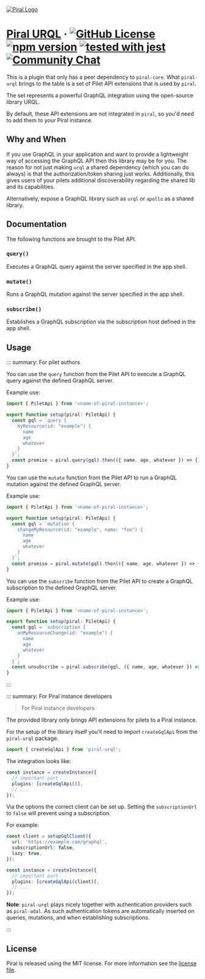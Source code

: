 [![Piral Logo](https://github.com/smapiot/piral/raw/main/docs/assets/logo.png)](https://piral.io)

# [Piral URQL](https://piral.io) &middot; [![GitHub License](https://img.shields.io/badge/license-MIT-blue.svg)](https://github.com/smapiot/piral/blob/main/LICENSE) [![npm version](https://img.shields.io/npm/v/piral-urql.svg?style=flat)](https://www.npmjs.com/package/piral-urql) [![tested with jest](https://img.shields.io/badge/tested_with-jest-99424f.svg)](https://jestjs.io) [![Community Chat](https://dcbadge.vercel.app/api/server/kKJ2FZmK8t?style=flat)](https://discord.gg/kKJ2FZmK8t)

This is a plugin that only has a peer dependency to `piral-core`. What `piral-urql` brings to the table is a set of Pilet API extensions that is used by `piral`.

The set represents a powerful GraphQL integration using the open-source library URQL.

By default, these API extensions are not integrated in `piral`, so you'd need to add them to your Piral instance.

## Why and When

If you use GraphQL in your application and want to provide a lightweight way of accessing the GraphQL API then this library may be for you. The reason for not just making `urql` a shared dependency (which you can do always) is that the authorization/token sharing just works. Additionally, this gives users of your pilets additional discoverability regarding the shared lib and its capabilities.

Alternatively, expose a GraphQL library such as `urql` or `apollo` as a shared library.

## Documentation

The following functions are brought to the Pilet API.

### `query()`

Executes a GraphQL query against the server specified in the app shell.

### `mutate()`

Runs a GraphQL mutation against the server specified in the app shell.

### `subscribe()`

Establishes a GraphQL subscription via the subscription host defined in the app shell.

## Usage

::: summary: For pilet authors

You can use the `query` function from the Pilet API to execute a GraphQL query against the defined GraphQL server.

Example use:

```ts
import { PiletApi } from '<name-of-piral-instance>';

export function setup(piral: PiletApi) {
  const gql = `query {
    myResource(id: "example") {
      name
      age
      whatever
    }
  }`;
  const promise = piral.query(gql).then(({ name, age, whatever }) => {});
}
```

You can use the `mutate` function from the Pilet API to run a GraphQL mutation against the defined GraphQL server.

Example use:

```ts
import { PiletApi } from '<name-of-piral-instance>';

export function setup(piral: PiletApi) {
  const gql = `mutation {
    changeMyResource(id: "example", name: "foo") {
      name
      age
      whatever
    }
  }`;
  const promise = piral.mutate(gql).then(({ name, age, whatever }) => {});
}
```

You can use the `subscribe` function from the Pilet API to create a GraphQL subscription to the defined GraphQL server.

Example use:

```ts
import { PiletApi } from '<name-of-piral-instance>';

export function setup(piral: PiletApi) {
  const gql = `subscription {
    onMyResourceChange(id: "example") {
      name
      age
      whatever
    }
  }`;
  const unsubscribe = piral.subscribe(gql, ({ name, age, whatever }) => {});
}
```

:::

::: summary: For Piral instance developers

> For Piral instance developers

The provided library only brings API extensions for pilets to a Piral instance.

For the setup of the library itself you'll need to import `createGqlApi` from the `piral-urql` package.

```ts
import { createGqlApi } from 'piral-urql';
```

The integration looks like:

```ts
const instance = createInstance({
  // important part
  plugins: [createGqlApi()],
  // ...
});
```

Via the options the correct client can be set up. Setting the `subscriptionUrl` to `false` will prevent using a subscription.

For example:

```ts
const client = setupGqlClient({
  url: 'https://example.com/graphql',
  subscriptionUrl: false,
  lazy: true,
});

const instance = createInstance({
  // important part
  plugins: [createGqlApi(client)],
  // ...
});
```

**Note**: `piral-urql` plays nicely together with authentication providers such as `piral-adal`. As such authentication tokens are automatically inserted on queries, mutations, and when establishing subscriptions.

:::

## License

Piral is released using the MIT license. For more information see the [license file](./LICENSE).
